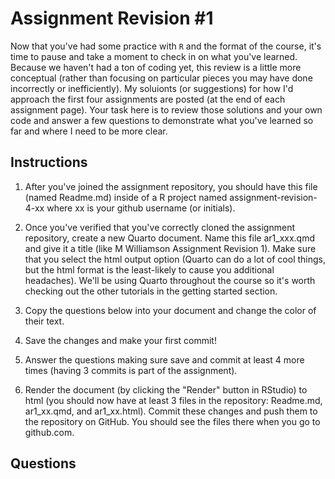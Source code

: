 # Assignment Revision #1
Now that you've had some practice with `R` and the format of the course, it's time to pause and take a moment to check in on what you've learned. Because we haven't had a ton of coding yet, this review is a little more conceptual (rather than focusing on particular pieces you may have done incorrectly or inefficiently). My soluionts (or suggestions) for how I'd approach the first four assignments are posted (at the end of each assignment page). Your task here is to review those solutions and your own code and answer a few questions to demonstrate what you've learned so far and where I need to be more clear. 

## Instructions

1. After you've joined the assignment repository, you should have this file (named Readme.md) inside of a R project named assignment-revision-4-xx where xx is your github username (or initials).

2. Once you've verified that you've correctly cloned the assignment repository, create a new Quarto document. Name this file ar1_xxx.qmd and give it a title (like M Williamson Assignment Revision 1). Make sure that you select the html output option (Quarto can do a lot of cool things, but the html format is the least-likely to cause you additional headaches). We'll be using Quarto throughout the course so it's worth checking out the other tutorials in the getting started section.

3. Copy the questions below into your document and change the color of their text.

4. Save the changes and make your first commit!

5. Answer the questions making sure save and commit at least 4 more times (having 3 commits is part of the assignment).

6. Render the document (by clicking the "Render" button in RStudio) to html (you should now have at least 3 files in the repository: Readme.md, ar1_xx.qmd, and ar1_xx.html). Commit these changes and push them to the repository on GitHub. You should see the files there when you go to github.com.

## Questions




